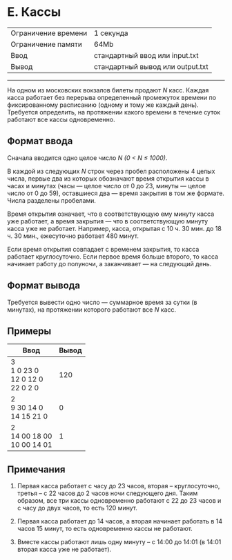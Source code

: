 # E. Кассы

<table>
  <tr>
  	<td>Ограничение времени</td>
  	<td>1 секунда</td>
  </tr>
  <tr>
  	<td>Ограничение памяти</td>
  	<td>64Mb</td>
  </tr>
  <tr>
  	<td>Ввод</td>
  	<td>стандартный ввод или input.txt</td>
  </tr>
  <tr>
  	<td>Вывод</td>
  	<td>стандартный вывод или output.txt</td>
  </tr>
</table>

---
На одном из московских вокзалов билеты продают *N* касс. Каждая касса работает без перерыва определенный промежуток времени по фиксированному расписанию (одному и тому же каждый день). Требуется определить, на протяжении какого времени в течение суток работают все кассы одновременно.

## Формат ввода

Сначала вводится одно целое число *N (0 < N ≤ 1000)*.

В каждой из следующих *N* строк через пробел расположены 4 целых числа, первые два из которых обозначают время открытия кассы в часах и минутах (часы — целое число от 0 до 23, минуты — целое число от 0 до 59), оставшиеся два — время закрытия в том же формате. Числа разделены пробелами.

Время открытия означает, что в соответствующую ему минуту касса уже работает, а время закрытия — что в соответствующую минуту касса уже не работает. Например, касса, открытая с 10 ч. 30 мин. до 18 ч. 30 мин., ежесуточно работает 480 минут.

Если время открытия совпадает с временем закрытия, то касса работает круглосуточно. Если первое время больше второго, то касса начинает работу до полуночи, а заканчивает — на следующий день.

## Формат вывода

Требуется вывести одно число — суммарное время за сутки (в минутах), на протяжении которого работают все *N* касс.

## Примеры

|Ввод|Вывод|
|---|---|
|3<br>1 0 23 0<br>12 0 12 0<br>22 0 2 0|120|
|2<br>9 30 14 0<br>14 15 21 0|0|
|2<br>14 00 18 00<br>10 00 14 01|1|

## Примечания

1. Первая касса работает с часу до 23 часов, вторая – круглосуточно, третья – с 22 часов до 2 часов ночи следующего дня. Таким образом, все три кассы одновременно работают с 22 до 23 часов и с часу до двух часов, то есть 120 минут.

2. Первая касса работает до 14 часов, а вторая начинает работать в 14 часов 15 минут, то есть одновременно кассы не работают.

3. Вместе кассы работают лишь одну минуту – с 14:00 до 14:01 (в 14:01 вторая касса уже не работает).
